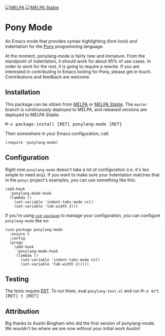 [![MELPA](http://melpa.org/packages/ponylang-mode-badge.svg)](http://melpa.org/#/ponylang-mode)
[![MELPA Stable](http://stable.melpa.org/packages/ponylang-mode-badge.svg)](http://stable.melpa.org/#/ponylang-mode)

# Pony Mode

An Emacs mode that provides syntax highlighting (font-lock) and
indentation for the [Pony](http://www.ponylang.org/) programming
language.

At the moment, ponylang-mode is fairly new and immature. From the
standpoint of indentation, it should work for about 95% of use cases.
In order to work for the rest, it is going to require a rewrite. If
you are interested in contributing to Emacs tooling for Pony, please
get in touch. Contributions and feedback are welcome.

## Installation

This package can be obtain from
[MELPA](http://melpa.org/#/ponylang-mode) or
[MELPA Stable](http://stable.melpa.org/#/ponylang-mode). The `master`
branch is continuously deployed to MELPA, and released versions are
deployed to MELPA Stable.

<kbd>M-x package-install [RET] ponylang-mode [RET]</kbd>

Then somewhere in your Emacs configuration, call:

```
(require 'ponylang-mode)
```

## Configuration

Right now `ponylang-mode` doesn't take a lot of configuration (i.e.
it's too simple to need any). If you want to make sure your
indentation matches that in the `ponyc` project's examples, you can
use something like this:

```
(add-hook
  'ponylang-mode-hook
  (lambda ()
    (set-variable 'indent-tabs-mode nil)
    (set-variable 'tab-width 2)))
```

If you're using
[`use-package`](https://github.com/jwiegley/use-package) to manage
your configuration, you can configure `ponylang-mode` like so:

```
(use-package ponylang-mode
  :ensure t
  :config
  (progn
    (add-hook
     'ponylang-mode-hook
     (lambda ()
       (set-variable 'indent-tabs-mode nil)
       (set-variable 'tab-width 2)))))
```

## Testing

The tests require
[ERT](https://www.gnu.org/software/emacs/manual/html_node/ert/). To
run them, eval `ponylang-test.el` and run <kbd>M-x ert [RET] t
[RET]</kbd>

## Attribution

Big thanks to Austin Bingham who did the first version of ponylang-mode.
We wouldn't be where we are now without your initial work Austin!

